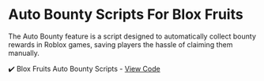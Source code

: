 # Auto Bounty Scripts For Blox Fruits 

The Auto Bounty feature is a script designed to automatically collect bounty rewards in Roblox games, saving players the hassle of claiming them manually.

✔️ Blox Fruits Auto Bounty Scripts - [View Code](https://dlgram.com/QwvQO)
